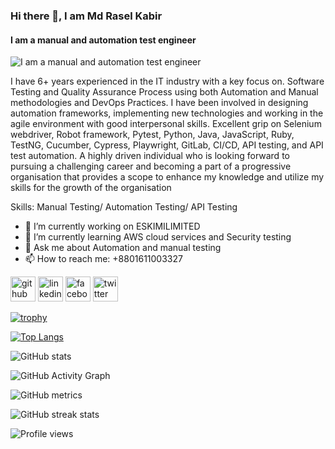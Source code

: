 ### Hi there 👋, I am Md Rasel Kabir
#### I am a manual and automation test engineer
![I am a manual and automation test engineer](https://img.freepik.com/free-vector/programmer-online-service-platform-coding-testing-writing-program-website-development-optimization-testing-program-isolated-vector-illustration_613284-3353.jpg?w=1800&t=st=1681980418~exp=1681981018~hmac=e4dc106b8f9511e0162fbfad4d088b375532dbeeabb01fd113c9d3bfa5cef9a2)

I have 6+ years experienced in the IT industry with a key focus on. Software Testing and Quality Assurance Process using both Automation and Manual methodologies and DevOps Practices. I
have been involved in designing automation frameworks, implementing new technologies and working in the agile environment with good interpersonal skills. Excellent grip on Selenium webdriver, Robot framework, Pytest, Python, Java, JavaScript, Ruby, TestNG, Cucumber, Cypress, Playwright, GitLab, CI/CD, API testing, and API test automation. A highly driven individual who is looking forward to pursuing a challenging career and becoming a part of a progressive organisation that provides a scope to enhance my knowledge and utilize my skills for the growth of the organisation

Skills: Manual Testing/ Automation Testing/ API Testing

- 🔭 I’m currently working on ESKIMILIMITED 
- 🌱 I’m currently learning AWS cloud services and Security testing 
- 💬 Ask me about Automation and manual testing 
- 📫 How to reach me: +8801611003327 


[<img src='https://cdn.jsdelivr.net/npm/simple-icons@3.0.1/icons/github.svg' alt='github' height='40'>](https://github.com/https://github.com/raselkabir74)  [<img src='https://cdn.jsdelivr.net/npm/simple-icons@3.0.1/icons/linkedin.svg' alt='linkedin' height='40'>](https://www.linkedin.com/in/https://www.linkedin.com/in/md-rasel-kabir-manual-automation-engineer//)  [<img src='https://cdn.jsdelivr.net/npm/simple-icons@3.0.1/icons/facebook.svg' alt='facebook' height='40'>](https://www.facebook.com/https://www.facebook.com/rasel.kabir.91/)  [<img src='https://cdn.jsdelivr.net/npm/simple-icons@3.0.1/icons/twitter.svg' alt='twitter' height='40'>](https://twitter.com/https://twitter.com/kabirmdrasel)  

[![trophy](https://github-profile-trophy.vercel.app/?username=https://github.com/raselkabir74)](https://github.com/ryo-ma/github-profile-trophy)

[![Top Langs](https://github-readme-stats.vercel.app/api/top-langs/?username=https://github.com/raselkabir74)](https://github.com/anuraghazra/github-readme-stats)

![GitHub stats](https://github-readme-stats.vercel.app/api?username=https://github.com/raselkabir74&show_icons=true&count_private=true)  

![GitHub Activity Graph](https://activity-graph.herokuapp.com/graph?username=https://github.com/raselkabir74)  

![GitHub metrics](https://metrics.lecoq.io/https://github.com/raselkabir74)  

![GitHub streak stats](https://streak-stats.demolab.com/?user=https://github.com/raselkabir74)  

![Profile views](https://gpvc.arturio.dev/https://github.com/raselkabir74)  
